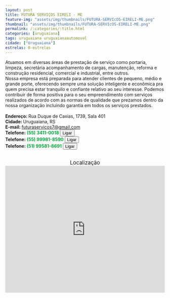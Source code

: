 ```yaml
---
layout: post
title: FUTURA SERVIÇOS EIRELI - ME
feature-img: "assets/img/thumbnails/FUTURA-SERVIcOS-EIRELI-ME.png"
thumbnail: "assets/img/thumbnails/FUTURA-SERVIcOS-EIRELI-ME.png"
permalink: /:categories/:title.html
categories: [uruguaiana]
tags: uruguaiana uruguaianaautomovel
cidade: ["Uruguaiana"]
estrelas: 0-estrelas
---
```

Atuamos em diversas áreas de prestação de serviço como portaria, limpeza, secretária acompanhamento de cargas, manutenção, reforma e construção residencial, comercial e industrial, entre outros.<!-- more --><br/>
Nossa empresa está preparada para atender clientes de pequeno, médio e grande porte, oferecendo sempre uma solução inteligente e econômica pra quem precisa estar tranquilo e confiante relativo ao seu interesse. Podemos contribuir de forma positiva para o seu empreendimento com serviços realizados de acordo com as normas de qualidade que prezamos dentro da nossa organização incluindo garantia em todos os serviços prestados.<br/>
<br/>
<b>Endereço: </b>Rua Duque de Caxias, 1739, Sala 401<br />
<b>Cidade: </b>Uruguaiana, RS<br />
<b>E-mail: </b>futuraservicos7@gmail.com<br />
<b>Telefone: <span style="color: #00ab3a;">(55) 3411-0018</span> <a href="tel:5534110018"><button class="ligar">Ligar</button></a></b><br />
<b>Telefone: <span style="color: #00ab3a;">(55) 99981-8590</span> <a href="tel:55999818590"><button class="ligar">Ligar</button></a></b><br />
<b>Telefone: <span style="color: #00ab3a;">(51) 99581-8691</span> <a href="tel:51995818691"><button class="ligar">Ligar</button></a></b><br />
<br />
<div style="font-size: larger; text-align: center;">
Localização</div>
<iframe src="https://www.google.com/maps/embed?pb=!1m18!1m12!1m3!1d3463.786705448797!2d-57.08838138565879!3d-29.754885581988542!2m3!1f0!2f0!3f0!3m2!1i1024!2i768!4f13.1!3m3!1m2!1s0x94535b44ccf707ab%3A0x8acc1d3f28282ba2!2sR.+Duque+de+Caxias%2C+1739+-+401+-+Centro%2C+Uruguaiana+-+RS!5e0!3m2!1spt-BR!2sbr!4v1521575911976" width="100%" height="400" frameborder="0" style="border:0" allowfullscreen></iframe>
